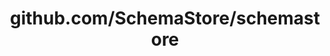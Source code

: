 ---
layout: post
title: github.com/SchemaStore/schemastore
categories: link
tags: [انگلیسی, گیت‌هاب, برنامه‌نویسی]
---